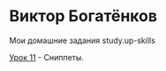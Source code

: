 # Виктор Богатёнков
Мои домашние задания study.up-skills

[Урок 11](https://github.com/vector97/vector97.github.io/tree/master/lesson_11 "Урок 11") - Сниппеты.
